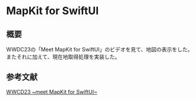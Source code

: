 # MapKit for SwiftUI
## 概要
WWDC23の「Meet MapKit for SwiftUI」のビデオを見て、地図の表示をした。またそれに加えて、現在地取得処理を実装した。

## 参考文献
[WWCD23 \~meet MapKit for SwiftUI\~](https://developer.apple.com/videos/play/wwdc2023/10043/)

